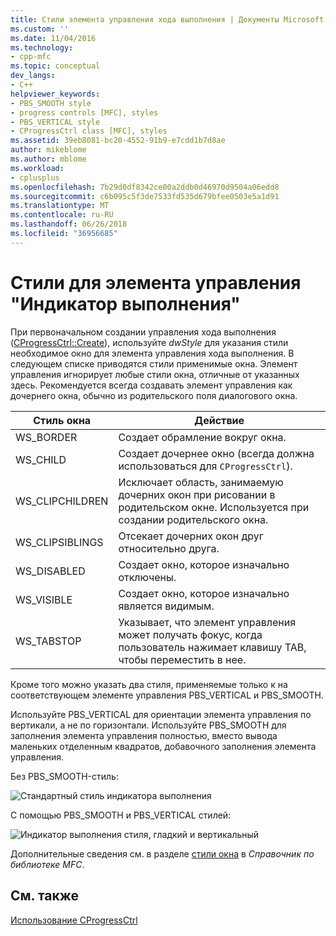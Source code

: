 ```yaml
---
title: Стили элемента управления хода выполнения | Документы Microsoft
ms.custom: ''
ms.date: 11/04/2016
ms.technology:
- cpp-mfc
ms.topic: conceptual
dev_langs:
- C++
helpviewer_keywords:
- PBS_SMOOTH style
- progress controls [MFC], styles
- PBS_VERTICAL style
- CProgressCtrl class [MFC], styles
ms.assetid: 39eb8081-bc20-4552-91b9-e7cdd1b7d8ae
author: mikeblome
ms.author: mblome
ms.workload:
- cplusplus
ms.openlocfilehash: 7b29d0df8342ce00a2ddb0d46970d9504a06edd8
ms.sourcegitcommit: c6b095c5f3de7533fd535d679bfee0503e5a1d91
ms.translationtype: MT
ms.contentlocale: ru-RU
ms.lasthandoff: 06/26/2018
ms.locfileid: "36956685"
---
```

# <a name="styles-for-the-progress-control"></a>Стили для элемента управления "Индикатор выполнения"
При первоначальном создании управления хода выполнения ([CProgressCtrl::Create](../mfc/reference/cprogressctrl-class.md#create)), используйте *dwStyle* для указания стили необходимое окно для элемента управления хода выполнения. В следующем списке приводятся стили применимые окна. Элемент управления игнорирует любые стили окна, отличные от указанных здесь. Рекомендуется всегда создавать элемент управления как дочернего окна, обычно из родительского поля диалогового окна.  
  
|Стиль окна|Действие|  
|------------------|------------|  
|WS_BORDER|Создает обрамление вокруг окна.|  
|WS_CHILD|Создает дочернее окно (всегда должна использоваться для `CProgressCtrl`).|  
|WS_CLIPCHILDREN|Исключает область, занимаемую дочерних окон при рисовании в родительском окне. Используется при создании родительского окна.|  
|WS_CLIPSIBLINGS|Отсекает дочерних окон друг относительно друга.|  
|WS_DISABLED|Создает окно, которое изначально отключены.|  
|WS_VISIBLE|Создает окно, которое изначально является видимым.|  
|WS_TABSTOP|Указывает, что элемент управления может получать фокус, когда пользователь нажимает клавишу TAB, чтобы переместить в нее.|  
  
 Кроме того можно указать два стиля, применяемые только к на соответствующем элементе управления PBS_VERTICAL и PBS_SMOOTH.  
  
 Используйте PBS_VERTICAL для ориентации элемента управления по вертикали, а не по горизонтали. Используйте PBS_SMOOTH для заполнения элемента управления полностью, вместо вывода маленьких отделенным квадратов, добавочного заполнения элемента управления.  
  
 Без PBS_SMOOTH-стиль:  
  
 ![Стандартный стиль индикатора выполнения](../mfc/media/vc4ruw1.gif "vc4ruw1")  
  
 С помощью PBS_SMOOTH и PBS_VERTICAL стилей:  
  
 ![Индикатор выполнения стиля, гладкий и вертикальный](../mfc/media/vc4ruw2.gif "vc4ruw2")  
  
 Дополнительные сведения см. в разделе [стили окна](../mfc/reference/styles-used-by-mfc.md#frame-window-styles-mfc) в *Справочник по библиотеке MFC*.  
  
## <a name="see-also"></a>См. также  
 [Использование CProgressCtrl](../mfc/using-cprogressctrl.md)

